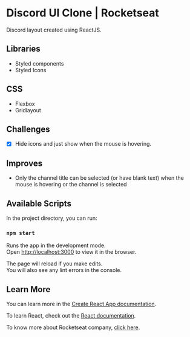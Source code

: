 # Discord UI Clone | Rocketseat

Discord layout created using ReactJS.

## Libraries
 - Styled components
 - Styled Icons

## CSS
 - Flexbox
 - Gridlayout

## Challenges
- [x] Hide icons and just show when the mouse is hovering.

## Improves
- Only the channel title can be selected (or have blank text) when the mouse is hovering or the channel is selected

## Available Scripts

In the project directory, you can run:

### `npm start`

Runs the app in the development mode.<br />
Open [http://localhost:3000](http://localhost:3000) to view it in the browser.

The page will reload if you make edits.<br />
You will also see any lint errors in the console.

## Learn More

You can learn more in the [Create React App documentation](https://facebook.github.io/create-react-app/docs/getting-started).

To learn React, check out the [React documentation](https://reactjs.org/).

To know more about Rocketseat company, [click here](https://rocketseat.com.br/).